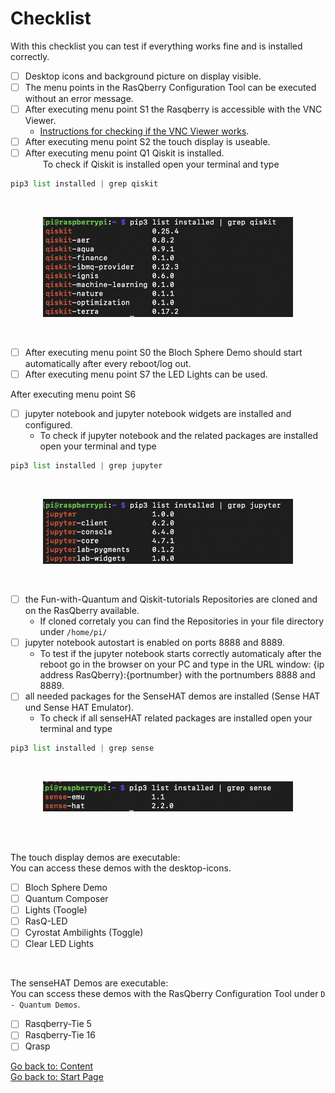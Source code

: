# Checklist
With this checklist you can test if everything works fine and is installed correctly.<br/>

- [ ] Desktop icons and background picture on display visible.<br/>
- [ ] The menu points in the RasQberry Configuration Tool can be executed without an error message.<br/>
- [ ] After executing menu point S1 the Rasqberry is accessible with the VNC Viewer.<br/>
    - [Instructions for checking if the VNC Viewer works](./RasQberry_Setup.md#install-vnc-viewer).<br/>
- [ ] After executing menu point S2 the touch display is useable.<br/>
- [ ] After executing menu point Q1 Qiskit is installed.<br/>
&emsp;&emsp;To check if Qiskit is installed open your terminal and type<br/> 
```python
pip3 list installed | grep qiskit
```
<br/>
<p align="center">  
<img src="../Artwork/terminal_qiskit.png" alt="drawing" width="400"/> <br/>
</p>
<br/>

- [ ] After executing menu point S0 the Bloch Sphere Demo should start automatically after every reboot/log out.<br/>
- [ ] After executing menu point S7 the LED Lights can be used.<br/>

After executing menu point S6<br/>
- [ ] jupyter notebook and jupyter notebook widgets are installed and configured. <br/>
    - To check if jupyter notebook and the related packages are installed open your terminal and type
```python
pip3 list installed | grep jupyter
```
<br/>
<p align="center">  
<img src="../Artwork/terminal_jupyter.png" alt="drawing" width="400"/> <br/>
</p>
<br/>

- [ ] the Fun-with-Quantum and Qiskit-tutorials Repositories are cloned and on the RasQberry available.<br/>
    - If cloned corretaly you can find the Repositories in your file directory under `/home/pi/`<br/>
- [ ] jupyter notebook autostart is enabled on ports 8888 and 8889. <br/>
    - To test if the jupyter notebook starts correctly automaticaly after the reboot go in the browser on your PC and type in the URL window: {ip address RasQberry}:{portnumber} with the portnumbers 8888 and 8889.<br/>
- [ ] all needed packages for the SenseHAT demos are installed (Sense HAT und Sense HAT Emulator). <br/>
    - To check if all senseHAT related packages are installed open your terminal and type<br>

```python
pip3 list installed | grep sense
```
<br/>
<p align="center">  
<img src="../Artwork/terminal_sense.png" alt="drawing" width="400"/> <br/>
</p>
<br/>
<br/>

The touch display demos are executable:<br/>
You can access these demos with the desktop-icons.<br/>
- [ ] Bloch Sphere Demo<br/>
- [ ] Quantum Composer<br/>
- [ ] Lights (Toogle)<br/>
- [ ] RasQ-LED <br/>
- [ ] Cyrostat Ambilights (Toggle)<br/>
- [ ] Clear LED Lights<br/>
<br/>

The senseHAT Demos are executable:<br/>
You can sccess these demos with the RasQberry Configuration Tool under `D - Quantum Demos`.<br/>
- [ ] Rasqberry-Tie 5<br/>
- [ ] Rasqberry-Tie 16<br/>
- [ ] Qrasp<br/>

[Go back to: Content](./README.md) <br/>
[Go back to: Start Page](../README.md) 